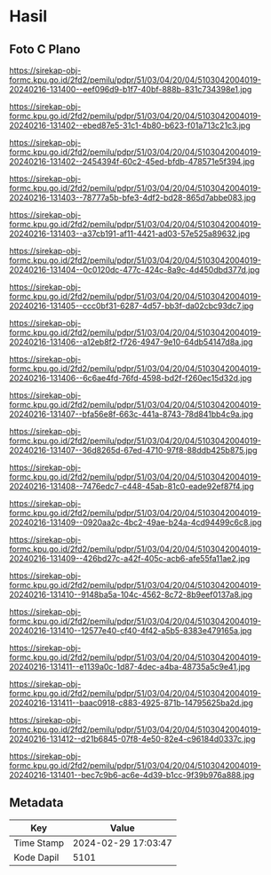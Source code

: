 # Hasil

## Foto C Plano

https://sirekap-obj-formc.kpu.go.id/2fd2/pemilu/pdpr/51/03/04/20/04/5103042004019-20240216-131400--eef096d9-b1f7-40bf-888b-831c734398e1.jpg

https://sirekap-obj-formc.kpu.go.id/2fd2/pemilu/pdpr/51/03/04/20/04/5103042004019-20240216-131402--ebed87e5-31c1-4b80-b623-f01a713c21c3.jpg

https://sirekap-obj-formc.kpu.go.id/2fd2/pemilu/pdpr/51/03/04/20/04/5103042004019-20240216-131402--2454394f-60c2-45ed-bfdb-478571e5f394.jpg

https://sirekap-obj-formc.kpu.go.id/2fd2/pemilu/pdpr/51/03/04/20/04/5103042004019-20240216-131403--78777a5b-bfe3-4df2-bd28-865d7abbe083.jpg

https://sirekap-obj-formc.kpu.go.id/2fd2/pemilu/pdpr/51/03/04/20/04/5103042004019-20240216-131403--a37cb191-af11-4421-ad03-57e525a89632.jpg

https://sirekap-obj-formc.kpu.go.id/2fd2/pemilu/pdpr/51/03/04/20/04/5103042004019-20240216-131404--0c0120dc-477c-424c-8a9c-4d450dbd377d.jpg

https://sirekap-obj-formc.kpu.go.id/2fd2/pemilu/pdpr/51/03/04/20/04/5103042004019-20240216-131405--ccc0bf31-6287-4d57-bb3f-da02cbc93dc7.jpg

https://sirekap-obj-formc.kpu.go.id/2fd2/pemilu/pdpr/51/03/04/20/04/5103042004019-20240216-131406--a12eb8f2-f726-4947-9e10-64db54147d8a.jpg

https://sirekap-obj-formc.kpu.go.id/2fd2/pemilu/pdpr/51/03/04/20/04/5103042004019-20240216-131406--6c6ae4fd-76fd-4598-bd2f-f260ec15d32d.jpg

https://sirekap-obj-formc.kpu.go.id/2fd2/pemilu/pdpr/51/03/04/20/04/5103042004019-20240216-131407--bfa56e8f-663c-441a-8743-78d841bb4c9a.jpg

https://sirekap-obj-formc.kpu.go.id/2fd2/pemilu/pdpr/51/03/04/20/04/5103042004019-20240216-131407--36d8265d-67ed-4710-97f8-88ddb425b875.jpg

https://sirekap-obj-formc.kpu.go.id/2fd2/pemilu/pdpr/51/03/04/20/04/5103042004019-20240216-131408--7476edc7-c448-45ab-81c0-eade92ef87f4.jpg

https://sirekap-obj-formc.kpu.go.id/2fd2/pemilu/pdpr/51/03/04/20/04/5103042004019-20240216-131409--0920aa2c-4bc2-49ae-b24a-4cd94499c6c8.jpg

https://sirekap-obj-formc.kpu.go.id/2fd2/pemilu/pdpr/51/03/04/20/04/5103042004019-20240216-131409--426bd27c-a42f-405c-acb6-afe55fa11ae2.jpg

https://sirekap-obj-formc.kpu.go.id/2fd2/pemilu/pdpr/51/03/04/20/04/5103042004019-20240216-131410--9148ba5a-104c-4562-8c72-8b9eef0137a8.jpg

https://sirekap-obj-formc.kpu.go.id/2fd2/pemilu/pdpr/51/03/04/20/04/5103042004019-20240216-131410--12577e40-cf40-4f42-a5b5-8383e479165a.jpg

https://sirekap-obj-formc.kpu.go.id/2fd2/pemilu/pdpr/51/03/04/20/04/5103042004019-20240216-131411--e1139a0c-1d87-4dec-a4ba-48735a5c9e41.jpg

https://sirekap-obj-formc.kpu.go.id/2fd2/pemilu/pdpr/51/03/04/20/04/5103042004019-20240216-131411--baac0918-c883-4925-871b-14795625ba2d.jpg

https://sirekap-obj-formc.kpu.go.id/2fd2/pemilu/pdpr/51/03/04/20/04/5103042004019-20240216-131412--d21b6845-07f8-4e50-82e4-c96184d0337c.jpg

https://sirekap-obj-formc.kpu.go.id/2fd2/pemilu/pdpr/51/03/04/20/04/5103042004019-20240216-131401--bec7c9b6-ac6e-4d39-b1cc-9f39b976a888.jpg


## Metadata

| Key        | Value               |
| ---------- | ------------------- |
| Time Stamp | 2024-02-29 17:03:47 |
| Kode Dapil | 5101                |



